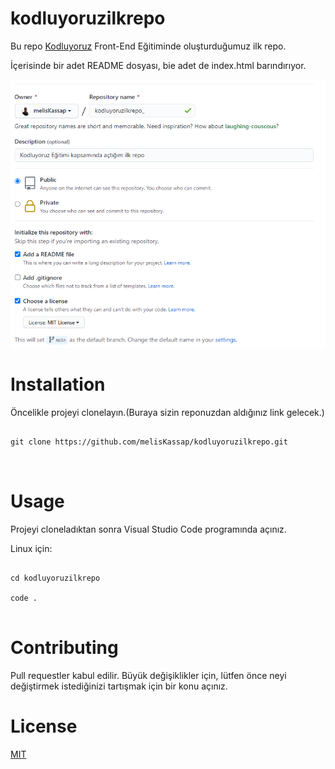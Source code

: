 
# kodluyoruzilkrepo

  

Bu repo [Kodluyoruz](https://www.kodluyoruz.org/) Front-End Eğitiminde oluşturduğumuz ilk repo.

İçerisinde bir adet README dosyası, bie adet de index.html barındırıyor.

  
![Resim1](images/repoResim.PNG)


# Installation

  

Öncelikle projeyi clonelayın.(Buraya sizin reponuzdan aldığınız link gelecek.)

  

```

git clone https://github.com/melisKassap/kodluyoruzilkrepo.git

  
```

  

# Usage

  

Projeyi cloneladıktan sonra Visual Studio Code programında açınız.

  

Linux için:

  

```

cd kodluyoruzilkrepo

code .
  

```

  

# Contributing

  

Pull requestler kabul edilir. Büyük değişiklikler için, lütfen önce neyi değiştirmek istediğinizi tartışmak için bir konu açınız.

  
  

# License

  

[MIT](https://choosealicense.com/licenses/mit/)